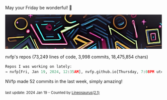 May your Friday be wonderful! 🌸

![banner](./assets/banner.jpg)

nvfp's repos (73,249 lines of code, 3,998 commits, 18,475,854 chars)

```python
Repos I was working on lately:
→ nvfp[Fri, Jan 19, 2024, 12:35AM], nvfp.github.io[Thursday, 7:08PM utc+0000], nvfp/mykit[January 15, 9:42AM utc+0000]
```

NVfp made 52 commits in the last week, simply amazing!

<sub>last update: 2024 Jan 19 - Counted by [Lineosaurus(2.1)](https://github.com/Lineosaurus/Lineosaurus)</sub>